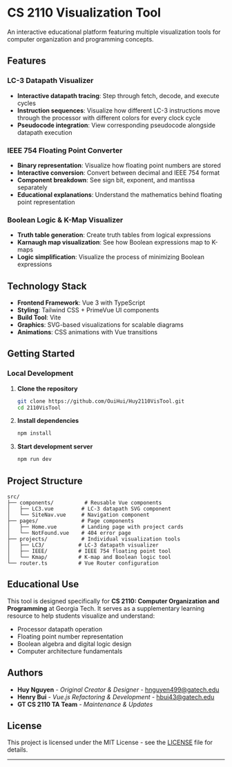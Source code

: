 # CS 2110 Visualization Tool

An interactive educational platform featuring multiple visualization tools for computer organization and programming concepts. 

## Features

### LC-3 Datapath Visualizer
- **Interactive datapath tracing**: Step through fetch, decode, and execute cycles 
- **Instruction sequences**: Visualize how different LC-3 instructions move through the processor with different colors for every clock cycle
- **Pseudocode integration**: View corresponding pseudocode alongside datapath execution

### IEEE 754 Floating Point Converter
- **Binary representation**: Visualize how floating point numbers are stored
- **Interactive conversion**: Convert between decimal and IEEE 754 format
- **Component breakdown**: See sign bit, exponent, and mantissa separately
- **Educational explanations**: Understand the mathematics behind floating point representation

### Boolean Logic & K-Map Visualizer
- **Truth table generation**: Create truth tables from logical expressions
- **Karnaugh map visualization**: See how Boolean expressions map to K-maps
- **Logic simplification**: Visualize the process of minimizing Boolean expressions

## Technology Stack

- **Frontend Framework**: Vue 3 with TypeScript
- **Styling**: Tailwind CSS + PrimeVue UI components
- **Build Tool**: Vite
- **Graphics**: SVG-based visualizations for scalable diagrams
- **Animations**: CSS animations with Vue transitions

## Getting Started
### Local Development

1. **Clone the repository**
   ```bash
   git clone https://github.com/OuiHui/Huy2110VisTool.git
   cd 2110VisTool
   ```

2. **Install dependencies**
   ```bash
   npm install
   ```

3. **Start development server**
   ```bash
   npm run dev
   ```


## Project Structure

```
src/
├── components/          # Reusable Vue components
│   ├── LC3.vue         # LC-3 datapath SVG component
│   └── SiteNav.vue     # Navigation component
├── pages/              # Page components
│   ├── Home.vue        # Landing page with project cards
│   └── NotFound.vue    # 404 error page
├── projects/           # Individual visualization tools
│   ├── LC3/           # LC-3 datapath visualizer
│   ├── IEEE/          # IEEE 754 floating point tool
│   └── Kmap/          # K-map and Boolean logic tool
└── router.ts          # Vue Router configuration
```


## Educational Use

This tool is designed specifically for **CS 2110: Computer Organization and Programming** at Georgia Tech. It serves as a supplementary learning resource to help students visualize and understand:

- Processor datapath operation
- Floating point number representation
- Boolean algebra and digital logic design
- Computer architecture fundamentals

## Authors

- **Huy Nguyen** - *Original Creator & Designer* - hnguyen499@gatech.edu
- **Henry Bui** - *Vue.js Refactoring & Development* - hbui43@gatech.edu
- **GT CS 2110 TA Team** - *Maintenance & Updates*


## License

This project is licensed under the MIT License - see the [LICENSE](LICENSE) file for details.

---



